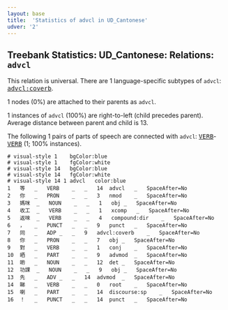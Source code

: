 ```yaml
---
layout: base
title:  'Statistics of advcl in UD_Cantonese'
udver: '2'
---
```


## Treebank Statistics: UD_Cantonese: Relations: `advcl`

This relation is universal.
There are 1 language-specific subtypes of `advcl`: <tt><a href="yue-dep-advcl-coverb.html">advcl:coverb</a></tt>.

1 nodes (0%) are attached to their parents as `advcl`.

1 instances of `advcl` (100%) are right-to-left (child precedes parent).
Average distance between parent and child is 13.

The following 1 pairs of parts of speech are connected with `advcl`: <tt><a href="yue-pos-VERB.html">VERB</a></tt>-<tt><a href="yue-pos-VERB.html">VERB</a></tt> (1; 100% instances).


~~~ conllu
# visual-style 1	bgColor:blue
# visual-style 1	fgColor:white
# visual-style 14	bgColor:blue
# visual-style 14	fgColor:white
# visual-style 14 1 advcl	color:blue
1	等	_	VERB	_	_	14	advcl	_	SpaceAfter=No
2	你	_	PRON	_	_	3	nmod	_	SpaceAfter=No
3	媽咪	_	NOUN	_	_	1	obj	_	SpaceAfter=No
4	收工	_	VERB	_	_	1	xcomp	_	SpaceAfter=No
5	返唻	_	VERB	_	_	4	compound:dir	_	SpaceAfter=No
6	，	_	PUNCT	_	_	9	punct	_	SpaceAfter=No
7	同	_	ADP	_	_	9	advcl:coverb	_	SpaceAfter=No
8	你	_	PRON	_	_	7	obj	_	SpaceAfter=No
9	對	_	VERB	_	_	1	conj	_	SpaceAfter=No
10	晒	_	PART	_	_	9	advmod	_	SpaceAfter=No
11	啲	_	NOUN	_	_	12	det	_	SpaceAfter=No
12	功課	_	NOUN	_	_	9	obj	_	SpaceAfter=No
13	先	_	ADV	_	_	14	advmod	_	SpaceAfter=No
14	睇	_	VERB	_	_	0	root	_	SpaceAfter=No
15	喇	_	PART	_	_	14	discourse:sp	_	SpaceAfter=No
16	！	_	PUNCT	_	_	14	punct	_	SpaceAfter=No

~~~


